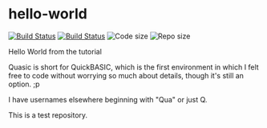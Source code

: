 # hello-world
[![Build Status](https://travis-ci.org/Quasic/hello-world.svg?branch=master)](https://travis-ci.org/Quasic/hello-world)
[![Build Status](https://img.shields.io/travis/Quasic/hello-world/latest.svg)](https://travis-ci.org/Quasic/hello-world) 
![Code size](https://img.shields.io/github/languages/code-size/badges/shields.svg)
![Repo size](https://img.shields.io/github/repo-size/badges/shields.svg)

Hello World from the tutorial

Quasic is short for QuickBASIC, which is the first environment in which I felt free to code without worrying so much about details, though it's still an option. ;p

I have usernames elsewhere beginning with "Qua" or just Q.

This  is a test repository.
